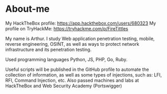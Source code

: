# About-me

My HackTheBox profile: https://app.hackthebox.com/users/680323
My profile on TryHackMe: https://tryhackme.com/p/FireTittles

My name is Arthur. I study Web application penetration testing, mobile, reverse engineering, OSINT, as well as ways to protect network infrastructure and its penetration testing.

Used programming languages Python, JS, PHP, Go, Ruby.

Useful scripts will be published in the GitHub profile to automate the collection of information, as well as some types of injections, such as: LFI, RFI, Command Injection, etc.
Also passed machines and labs at HackTheBox and Web Security Academy (Portswigger)
